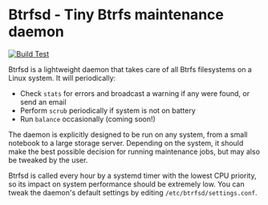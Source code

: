 # Btrfsd - Tiny Btrfs maintenance daemon
[![Build Test](https://github.com/ximion/btrfsd/actions/workflows/build-test.yml/badge.svg)](https://github.com/ximion/btrfsd/actions/workflows/build-test.yml)

Btrfsd is a lightweight daemon that takes care of all Btrfs filesystems on a Linux system.
It will periodically:
 * Check `stats` for errors and broadcast a warning if any were found, or send an email
 * Perform `scrub` periodically if system is not on battery
 * Run `balance` occasionally (coming soon!)

The daemon is explicitly designed to be run on any system, from a small notebook to a large
storage server. Depending on the system, it should make the best possible decision for
running maintenance jobs, but may also be tweaked by the user.

Btrfsd is called every hour by a systemd timer with the lowest CPU priority, so its impact
on system performance should be extremely low.
You can tweak the daemon's default settings by editing `/etc/btrfsd/settings.conf`.
